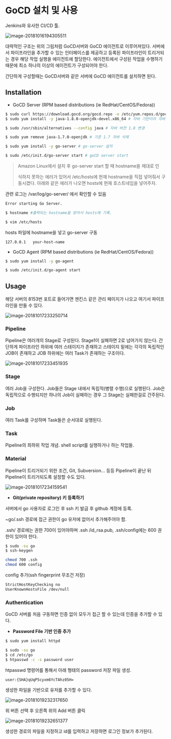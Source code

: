 # GoCD 설치 및 사용


Jenkins와 유사한 CI/CD 툴.

![image-20181016194305511](/images/devops/gocd/image-20181020231757846.png)

대략적인 구조는 위의 그림처럼 GoCD서버와 GoCD 에이전트로 이루어져있다. 서버에서 파이프라인을 추가할 수 있는 인터페이스를 제공하고 등록된 파이프라인이 트리거되는 경우 해당 작업 실행을 에이전트에 할당한다. 에이전트에서 구성된 작업을 수행하기 때문에 최소 하나의 이상의 에이전트가 구성되어야 한다. 

간단하게 구성할때는 GoCD서버와 같은 서버에 GoCD 에이전트를 설치하면 된다.


## Installation

- GoCD Server (RPM based distributions (ie RedHat/CentOS/Fedora))

```bash
$ sudo curl https://download.gocd.org/gocd.repo -o /etc/yum.repos.d/gocd.repo
$ sudo yum install -y java-1.8.0-openjdk-devel.x86_64 # 자바 기반이라 자바 설치

$ sudo /usr/sbin/alternatives --config java # 자바 버전 1.8 변경

$ sudo yum remove java-1.7.0-openjdk # 기존 1.7 자바 삭제

$ sudo yum install -y go-server # go-server 설치

$ sudo /etc/init.d/go-server start # goCD server start
```

> Amazon Linux에서 설치 후 go-server start 할 때 hostname을 제대로 인
>
> 식하지 못하는 에러가 있어서 /etc/hosts에 현재 hostname을 직접 넣어줘서 구동시켰다. 아래와 같은 에러가 나오면 hosts에 현재 호스트네임을 넣어주자.

관련 로그는 /var/log/go-server/ 에서 확인할 수 있음

```bash
Error starting Go Server.

$ hostname #출력되는 hostname을 받아서 hosts에 기록.

$ vim /etc/hosts
```

hosts 파일에 hostname을 넣고 go-server 구동

```bash
127.0.0.1   your-host-name
```

- GoCD Agent (RPM based distributions (ie RedHat/CentOS/Fedora))

```bash
$ sudo yum install -y go-agent

$ sudo /etc/init.d/go-agent start
```

## Usage

해당 서버의 8153번 포트로 들어가면 젠킨스 같은 관리 페이지가 나오고 여기서 파이프라인을 만들 수 있다.

![image-20181017233250714](/images/devops/gocd/image-20181017233250714.png)

### Pipeline

Pipeline은 여러개의 Stage로 구성된다. Stage1이 실패하면 2로 넘어가지 않는다. 간단하게 파이프라인 하위에 여러 스테이지가 존재하고 스테이지 밑에는 각각의 독립적인 JOB이 존재하고 JOB 하위에는 여러 Task가 존재하는 구조이다.

![image-20181017233451935](/images/devops/gocd/image-20181017233451935.png)

### Stage

여러 Job을 구성한다. Job들은 Stage 내에서 독립적(병렬 수행)으로 실행된다. Job은 독립적으로 수행되지만 하나의 Job이 실패하는 경우 그 Stage는 실패한걸로 간주된다.

### Job

여러 Task를 구성하며 Task들은 순서대로 실행된다.

### Task

Pipeline의 최하위 작업 개념. shell script를 실행하거나 하는 작업들.



### Material

Pipeline이 트리거되기 위한 조건, Git, Subversion… 등등 Pipeline이 끝난 뒤 Pipeline이 트리거되도록 설정할 수도 있다.

![image-20181017234159541](/images/devops/gocd/image-20181017234159541.png)



- **Git(private repository) 키 등록하기**

서버에서 go 사용자로 로그인 후 ssh 키 발급 후 github 계정에 등록.

~go/.ssh 경로에 접근 권한이 go 유저에 없어서 추가해주어야 함.

.ssh/ 경로에는 권한 700이 있어야하며 .ssh /id_rsa.pub, .ssh/config에는 600 권한이 있어야 한다.

```bash
$ sudo -su go
$ ssh-keygen

chmod 700 .ssh
chmod 600 config
```

config 추가(ssh fingerprint 무조건 저장)

```bash
StrictHostKeyChecking no
UserKnownHostsFile /dev/null
```

### Authentication

GoCD 서버를 처음 구동하면 인증 없이 모두가 접근 할 수 있는데 인증을 추가할 수 있다.

- **Password File 기반 인증 추가**

```bash
$ sudo yum install httpd

$ sudo -su go
$ cd /etc/go
$ htpasswd -c -s password user
```

htpasswd 명령어를 통해서 아래 형태의 password 저장 파일 생성. 

```bash
user:{SHA}qUqP5cyxm6YcTAhz05H=
```

생성한 파일을 기반으로 유저를 추가할 수 있다.

![image-20181019232317650](/images/devops/gocd/image-20181019232317650.png)

위 버튼 선택 후 오른쪽 위의 Add 버튼 클릭

![image-20181019232651377](/images/devops/gocd/image-20181019232651377.png)

생성한 경로의 파일을 지정하고 id를 입력하고 저장하면 로그인 정보가 추가된다.
